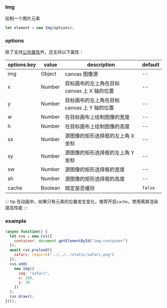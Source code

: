 ### Img

绘制一个图片元素

```js
let element = new Img(options);
```

### options

除了支持[公共属性](/docs/element.html#options)外，还支持以下属性：

| options.key | value   | description                                 | default |
| ----------- | ------- | ------------------------------------------- | ------- |
| img         | Object  | canvas 图像源                               | --      |
| x           | Number  | 目标画布的左上角在目标 canvas 上 X 轴的位置 | --      |
| y           | Number  | 目标画布的左上角在目标 canvas 上 Y 轴的位置 | --      |
| w           | Number  | 在目标画布上绘制图像的宽度                  | --      |
| h           | Number  | 在目标画布上绘制图像的高度                  | --      |
| sx          | Number  | 源图像的矩形选择框的左上角 X 坐标           | --      |
| sy          | Number  | 源图像的矩形选择框的左上角 Y 坐标           | --      |
| sw          | Number  | 源图像的矩形选择框的宽度                    | --      |
| sh          | Number  | 源图像的矩形选择框的高度                    | --      |
| cache       | Boolean | 规定是否缓存                                | `false` |

::: tip
在动画中，如果只有元素的位置发生变化，推荐开启`cache`，使用离屏渲染提高性能
:::

### example

```js
(async function() {
  let cvs = new Cvs({
    container: document.getElementById("img-container")
  });
  await cvs.preload({
    safari: require("../../../static/safari.png")
  });
  cvs.add(
    new Img({
      img: "safari",
      x: 200,
      y: 10
    })
  );
  cvs.draw();
})();
```

<ClientOnly><c-img></c-img></ClientOnly>
